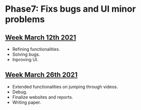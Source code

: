 # Phase7: Fixs bugs and UI minor problems

## [Week March 12th 2021](./7-1.html)
- Refining functionalities.
- Solving bugs.
- Inproving UI.

## [Week March 26th 2021](./7-2.html)
- Extended functionalities on jumping through videos.
- Debug.
- Finalize websites and reports.
- Writing paper.
